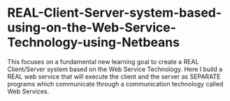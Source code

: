 # REAL-Client-Server-system-based-using-on-the-Web-Service-Technology-using-Netbeans

This focuses on a fundamental new learning goal to create a REAL Client/Server system based on the Web Service Technology.
Here I build a REAL web service that will execute the client and the server as SEPARATE programs which communicate through a communication technology called Web Services.
